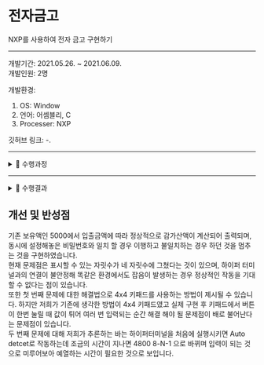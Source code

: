 # 전자금고

NXP를 사용하여 전자 금고 구현하기

---

개발기간: 2021.05.26. ~ 2021.06.09.  
개발인원: 2명

개발환경:

1. OS: Window
2. 언어: 어셈블리, C
3. Processer: NXP

깃허브 링크: -.

---

<details>
    <summary>📁 수행과정</summary>

## 수행과정

<center>

|                                하드웨어 결선도                                |
| :---------------------------------------------------------------------------: |
| <img src="./2021.06.%20전자금고/1%20하드웨어%20결선도.png" width="750"></img> |

|                                            하드웨어 결선 세부 내역                                            |
| :-----------------------------------------------------------------------------------------------------------: |
| <img src="./2021.06.%20전자금고/../2021.06.%20전자금고/2%20하드웨어%20결선%20세부내역.png" width="750"></img> |

|                                            실제 연결한 모습                                             |
| :-----------------------------------------------------------------------------------------------------: |
| <img src="./2021.06.%20전자금고/../2021.06.%20전자금고/3%20실제%20연결한%20모습.png" width="750"></img> |

|                                           소프트웨어 설계                                            |
| :--------------------------------------------------------------------------------------------------: |
| <img src="./2021.06.%20전자금고/../2021.06.%20전자금고/4%20소프트웨어%20설계.png" width="750"></img> |

</center>

</details>

---

<details>
    <summary>📁 수행결과</summary>
 
 ## 수행결과

### 1. 대기화면

<center>

|                                      WAIT를 출력하는 모습                                       |                                       대기 모드 종료 입력                                       |                               성공적으로 대기 모드가 종료된 모습                                |
| :---------------------------------------------------------------------------------------------: | :---------------------------------------------------------------------------------------------: | :---------------------------------------------------------------------------------------------: |
| <img src="./2021.06.%20전자금고/../2021.06.%20전자금고/5%20대기화면%201.png" width="750"></img> | <img src="./2021.06.%20전자금고/../2021.06.%20전자금고/5%20대기화면%202.png" width="750"></img> | <img src="./2021.06.%20전자금고/../2021.06.%20전자금고/5%20대기화면%203.png" width="750"></img> |
|                       대기 중에는 성공적으로 Wait를 출력하는 모습입니다.                        |                          대기 모드를 종료하기 위해 버튼을 눌렀습니다.                           |                            성공적으로 대기 모드가 종료된 모습입니다.                            |

</center>

### 2. 입금

<center>

|                                     q 1 2 3 4 t 를 입력                                      |                                     3 0 0 t를 입력                                      |                                  5300이 표시되는 모습                                   |
| :------------------------------------------------------------------------------------------: | :-------------------------------------------------------------------------------------: | :-------------------------------------------------------------------------------------: |
|   <img src="./2021.06.%20전자금고/../2021.06.%20전자금고/6 입금 1.png" width="750"></img>    | <img src="./2021.06.%20전자금고/../2021.06.%20전자금고/6 입금 2.png" width="750"></img> | <img src="./2021.06.%20전자금고/../2021.06.%20전자금고/6 입금 3.png" width="750"></img> |
| 입금 모드 진입 키인 q를 입력 후 올바른 암호 1234를 입한 뒤 엔터 대용키인 t를 입력하였습니다. |                   그 후 입금할 금액 300을 입력 후 t를 입력하였습니다.                   |            기존 자산인 5000에 300이 더해져 5300이 성공적으로 뜬 모습입니다.             |

</center>

### 3. 출금

<center>

|                                     w 1 2 3 4 t를 입력                                      |                                    5 0 0 0 t를 입력                                     |                                  0300이 표시되는 모습                                   |
| :-----------------------------------------------------------------------------------------: | :-------------------------------------------------------------------------------------: | :-------------------------------------------------------------------------------------: |
|   <img src="./2021.06.%20전자금고/../2021.06.%20전자금고/7 출금 1.png" width="750"></img>   | <img src="./2021.06.%20전자금고/../2021.06.%20전자금고/7 출금 2.png" width="750"></img> | <img src="./2021.06.%20전자금고/../2021.06.%20전자금고/7 출금 3.png" width="750"></img> |
| 출금 모드 진입키인 w를 입력한 후 올바른 암호 1234를 넣고 엔터 대용키 t를 입력한 모습입니다. |                   출금 금액인 5000을 입력한 후 t를 입력한 모습입니다.                   |        이전 자산 5300에서 5000이 감산되어 300이 성공적으로 출력되는 모습입니다.         |

</center>

### 4. 암호 갱신

<center>

|                                         e 1 2 3 4 t를 입력                                         |                                       4 5 6 7 t를 입력                                       |                               Success에서 e가 잠깐 표시되는 중                               |
| :------------------------------------------------------------------------------------------------: | :------------------------------------------------------------------------------------------: | :------------------------------------------------------------------------------------------: |
|    <img src="./2021.06.%20전자금고/../2021.06.%20전자금고/8 암호 갱신 1.png" width="750"></img>    | <img src="./2021.06.%20전자금고/../2021.06.%20전자금고/8 암호 갱신 2.png" width="750"></img> | <img src="./2021.06.%20전자금고/../2021.06.%20전자금고/8 암호 갱신 3.png" width="750"></img> |
| 암호 갱신 모드 진입키인 e를 입력 후 올바른 비밀번호 1234를 넣고 엔터 대용키 t를 입력한 모습입니다. |                  새로 갱신할 비밀번호 4567을 입력 후 t를 입력한 모습입니다.                  |            성공적으로 바뀌었음을 나타내는 Success가 출력되어 지나가는 모습입니다.            |

</center>

### 5. 실패 화면

<center>

|                                                     FAIL 표시                                                     |
| :---------------------------------------------------------------------------------------------------------------: |
|               <img src="./2021.06.%20전자금고/../2021.06.%20전자금고/9 실패.png" width="250"></img>               |
| 비밀번호를 틀리거나 입금 한도를 초과하는 경우 등 실패가 떠야 하는 상황에서 FAIL이 정상적으로 출력되는 모습입니다. |

</center>

</details>

## 개선 및 반성점

기존 보유액인 5000에서 입출금액에 따라 정상적으로 감가산액이 계산되어 출력되며, 동시에 설정해놓은 비밀번호와 일치 할 경우 이행하고 불일치하는 경우 하던 것을 멈추는 것을 구현하였습니다.  
 현재 문제점은 표시할 수 있는 자릿수가 네 자릿수에 그쳤다는 것이 있으며, 하이퍼 터미널과의 연결이 불안정해 똑같은 환경에서도 잡음이 발생하는 경우 정상적인 작동을 기대할 수 없다는 점이 있습니다.  
 또한 첫 번째 문제에 대한 해결법으로 4x4 키패드를 사용하는 방법이 제시될 수 있습니다. 하지만 저희가 기존에 생각한 방법이 4x4 키패드였고 실제 구현 후 키패드에서 버튼이 한번 눌릴 때 값이 튀어 여러 번 입력되는 순간 해결 해야 될 문제점이 배로 불어난다는 문제점이 있습니다.  
 두 번째 문제에 대해 저희가 추론하는 바는 하이퍼터미널을 처음에 실행시키면 Auto detcet로 작동하는데 조금의 시간이 지나면 4800 8-N-1 으로 바뀌며 입력이 되는 것으로 미루어보아 예열하는 시간이 필요한 것으로 보입니다.
